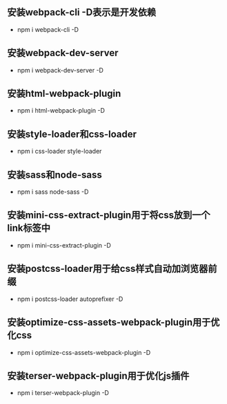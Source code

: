 ## 安装webpack-cli -D表示是开发依赖
+ npm i webpack-cli -D

## 安装webpack-dev-server
+ npm i webpack-dev-server -D

## 安装html-webpack-plugin
+ npm i html-webpack-plugin -D

## 安装style-loader和css-loader
+ npm i css-loader style-loader

## 安装sass和node-sass
+ npm i sass node-sass -D

## 安装mini-css-extract-plugin用于将css放到一个link标签中
+ npm i mini-css-extract-plugin -D

## 安装postcss-loader用于给css样式自动加浏览器前缀
+ npm i postcss-loader autoprefixer -D

## 安装optimize-css-assets-webpack-plugin用于优化css
+ npm i optimize-css-assets-webpack-plugin -D

## 安装terser-webpack-plugin用于优化js插件
+ npm i terser-webpack-plugin -D